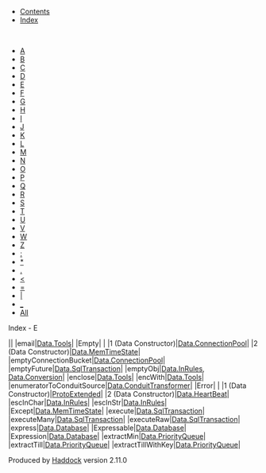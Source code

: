 -   [Contents](index.html)
-   [Index](doc-index.html)

 

-   [A](doc-index-A.html)
-   [B](doc-index-B.html)
-   [C](doc-index-C.html)
-   [D](doc-index-D.html)
-   [E](doc-index-E.html)
-   [F](doc-index-F.html)
-   [G](doc-index-G.html)
-   [H](doc-index-H.html)
-   [I](doc-index-I.html)
-   [J](doc-index-J.html)
-   [K](doc-index-K.html)
-   [L](doc-index-L.html)
-   [M](doc-index-M.html)
-   [N](doc-index-N.html)
-   [O](doc-index-O.html)
-   [P](doc-index-P.html)
-   [Q](doc-index-Q.html)
-   [R](doc-index-R.html)
-   [S](doc-index-S.html)
-   [T](doc-index-T.html)
-   [U](doc-index-U.html)
-   [V](doc-index-V.html)
-   [W](doc-index-W.html)
-   [Z](doc-index-Z.html)
-   [:](doc-index-58.html)
-   [\*](doc-index-42.html)
-   [.](doc-index-46.html)
-   [\<](doc-index-60.html)
-   [=](doc-index-61.html)
-   [|](doc-index-124.html)
-   [\_](doc-index-95.html)
-   [All](doc-index-All.html)

Index - E

||
|email|[Data.Tools](Data-Tools.html#v:email)|
|Empty| |
|1 (Data Constructor)|[Data.ConnectionPool](Data-ConnectionPool.html#v:Empty)|
|2 (Data Constructor)|[Data.MemTimeState](Data-MemTimeState.html#v:Empty)|
|emptyConnectionBucket|[Data.ConnectionPool](Data-ConnectionPool.html#v:emptyConnectionBucket)|
|emptyFuture|[Data.SqlTransaction](Data-SqlTransaction.html#v:emptyFuture)|
|emptyObj|[Data.InRules](Data-InRules.html#v:emptyObj), [Data.Conversion](Data-Conversion.html#v:emptyObj)|
|enclose|[Data.Tools](Data-Tools.html#v:enclose)|
|encWith|[Data.Tools](Data-Tools.html#v:encWith)|
|enumeratorToConduitSource|[Data.ConduitTransformer](Data-ConduitTransformer.html#v:enumeratorToConduitSource)|
|Error| |
|1 (Data Constructor)|[ProtoExtended](ProtoExtended.html#v:Error)|
|2 (Data Constructor)|[Data.HeartBeat](Data-HeartBeat.html#v:Error)|
|escInChar|[Data.InRules](Data-InRules.html#v:escInChar)|
|escInStr|[Data.InRules](Data-InRules.html#v:escInStr)|
|Except|[Data.MemTimeState](Data-MemTimeState.html#v:Except)|
|execute|[Data.SqlTransaction](Data-SqlTransaction.html#v:execute)|
|executeMany|[Data.SqlTransaction](Data-SqlTransaction.html#v:executeMany)|
|executeRaw|[Data.SqlTransaction](Data-SqlTransaction.html#v:executeRaw)|
|express|[Data.Database](Data-Database.html#v:express)|
|Expressable|[Data.Database](Data-Database.html#t:Expressable)|
|Expression|[Data.Database](Data-Database.html#t:Expression)|
|extractMin|[Data.PriorityQueue](Data-PriorityQueue.html#v:extractMin)|
|extractTill|[Data.PriorityQueue](Data-PriorityQueue.html#v:extractTill)|
|extractTillWithKey|[Data.PriorityQueue](Data-PriorityQueue.html#v:extractTillWithKey)|

Produced by [Haddock](http://www.haskell.org/haddock/) version 2.11.0
